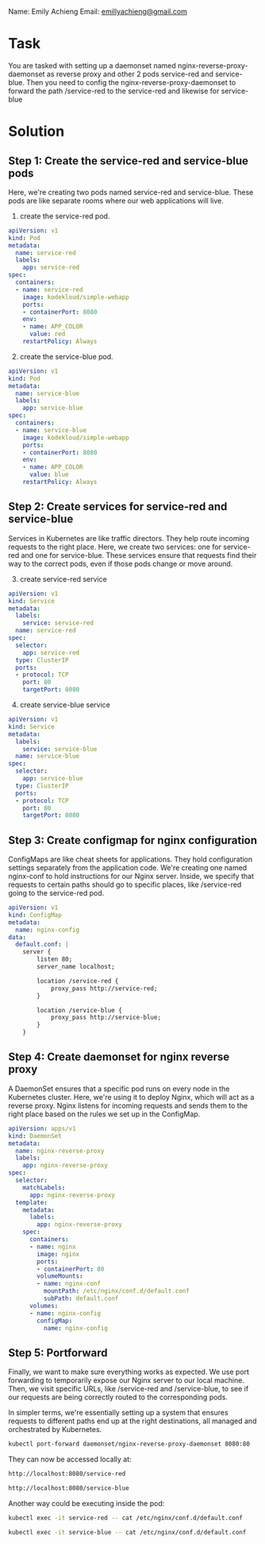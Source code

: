 Name: Emily Achieng
Email: emillyachieng@gmail.com

# Task
You are tasked with setting up a daemonset named nginx-reverse-proxy-daemonset as reverse proxy and other 2 pods service-red and service-blue. Then you need to config the nginx-reverse-proxy-daemonset to forward the path /service-red to the service-red and likewise for service-blue

# Solution
## Step 1: Create the service-red and service-blue pods
Here, we're creating two pods named service-red and service-blue. These pods are like separate rooms where our web applications will live.

1. create the service-red pod.

```yaml
apiVersion: v1
kind: Pod
metadata:
  name: service-red
  labels:
    app: service-red
spec:
  containers:
  - name: service-red
    image: kodekloud/simple-webapp
    ports:
    - containerPort: 8080
    env:
    - name: APP_COLOR
      value: red
    restartPolicy: Always
```

2. create the service-blue pod.

```yaml
apiVersion: v1
kind: Pod
metadata:
  name: service-blue
  labels:
    app: service-blue
spec:
  containers:
  - name: service-blue
    image: kodekloud/simple-webapp
    ports:
    - containerPort: 8080
    env:
    - name: APP_COLOR
      value: blue
    restartPolicy: Always
```

## Step 2: Create services for service-red and service-blue
Services in Kubernetes are like traffic directors. They help route incoming requests to the right place. Here, we create two services: one for service-red and one for service-blue. These services ensure that requests find their way to the correct pods, even if those pods change or move around.

3. create service-red service
```yaml
apiVersion: v1
kind: Service
metadata:
  labels:
    service: service-red
  name: service-red
spec:
  selector:
    app: service-red
  type: ClusterIP
  ports:
  - protocol: TCP
    port: 80
    targetPort: 8080
```

4. create service-blue service
```yaml
apiVersion: v1
kind: Service
metadata:
  labels:
    service: service-blue
  name: service-blue
spec:
  selector:
    app: service-blue
  type: ClusterIP
  ports:
  - protocol: TCP
    port: 80
    targetPort: 8080
```

## Step 3: Create configmap for nginx configuration
ConfigMaps are like cheat sheets for applications. They hold configuration settings separately from the application code. We're creating one named nginx-conf to hold instructions for our Nginx server. Inside, we specify that requests to certain paths should go to specific places, like /service-red going to the service-red pod.

```yaml
apiVersion: v1
kind: ConfigMap
metadata:
  name: nginx-config
data:
  default.conf: |
    server {
        listen 80;
        server_name localhost;

        location /service-red {
            proxy_pass http://service-red;
        }

        location /service-blue {
            proxy_pass http://service-blue;
        }
    }
```

## Step 4: Create daemonset for nginx reverse proxy
A DaemonSet ensures that a specific pod runs on every node in the Kubernetes cluster. Here, we're using it to deploy Nginx, which will act as a reverse proxy. Nginx listens for incoming requests and sends them to the right place based on the rules we set up in the ConfigMap.

```yaml
apiVersion: apps/v1
kind: DaemonSet
metadata:
  name: nginx-reverse-proxy
  labels:
    app: nginx-reverse-proxy
spec:
  selector:
    matchLabels:
      app: nginx-reverse-proxy
  template:
    metadata:
      labels:
        app: nginx-reverse-proxy
    spec:
      containers:
      - name: nginx
        image: nginx
        ports:
        - containerPort: 80
        volumeMounts:
        - name: nginx-conf
          mountPath: /etc/nginx/conf.d/default.conf
          subPath: default.conf
      volumes:
      - name: nginx-config
        configMap:
          name: nginx-config

```

## Step 5: Portforward
Finally, we want to make sure everything works as expected. We use port forwarding to temporarily expose our Nginx server to our local machine. Then, we visit specific URLs, like /service-red and /service-blue, to see if our requests are being correctly routed to the corresponding pods.

In simpler terms, we're essentially setting up a system that ensures requests to different paths end up at the right destinations, all managed and orchestrated by Kubernetes.

```bash
kubectl port-forward daemonset/nginx-reverse-proxy-daemonset 8080:80
```
They can now be accessed locally at:
```bash
http://localhost:8080/service-red
```

```bash
http://localhost:8080/service-blue
```

Another way could be executing inside the pod:
```bash
kubectl exec -it service-red -- cat /etc/nginx/conf.d/default.conf
```
```bash
kubectl exec -it service-blue -- cat /etc/nginx/conf.d/default.conf
```